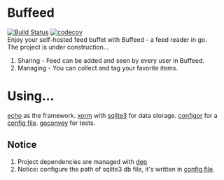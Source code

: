 # Buffeed
[![Build Status](https://travis-ci.org/tannineo/buffeed.svg?branch=master)](https://travis-ci.org/tannineo/buffeed)
[![codecov](https://codecov.io/gh/tannineo/buffeed/branch/master/graph/badge.svg)](https://codecov.io/gh/tannineo/buffeed)  
Enjoy your self-hosted feed buffet with Buffeed - a feed reader in go.  
The project is under construction...  

1. Sharing - Feed can be added and seen by every user in Buffeed.
2. Managing - You can collect and tag your favorite items.

# Using...
[echo](https://github.com/labstack/echo) as the framework.
[xorm](https://github.com/go-xorm/xorm) with [sqlite3](https://github.com/mattn/go-sqlite3) for data storage.
[configor](https://github.com/jinzhu/configor) for a [config file](https://github.com/tannineo/buffeed/blob/master/config.json).
[goconvey](https://github.com/smartystreets/goconvey) for tests.

## Notice
1. Project dependencies are managed with [dep](https://github.com/golang/dep)
2. Notice: configure the path of sqlite3 db file, it's written in [config file](https://github.com/tannineo/buffeed/blob/master/config.json).
